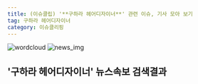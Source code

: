 ```yaml
---
title: (이슈클립) '**구하라 헤어디자이너**' 관련 이슈, 기사 모아 보기
tag: 구하라 헤어디자이너
category: 이슈클리핑
---
```

![wordcloud](https://s3.ap-northeast-2.amazonaws.com/lyrics101-wordcloud/2018-09-15-1536953681.png)
![news_img](https://user-images.githubusercontent.com/42597476/44507050-1206f400-a6e4-11e8-8d98-7ffbfebb353f.png)
## **'**구하라 헤어디자이너**'** 뉴스속보 검색결과

